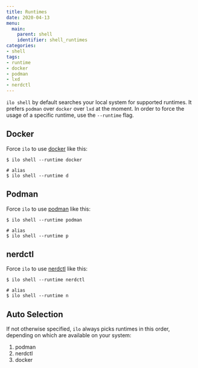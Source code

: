 ```yaml
---
title: Runtimes
date: 2020-04-13
menu:
  main:
    parent: shell
    identifier: shell_runtimes
categories:
- shell
tags:
- runtime
- docker
- podman
- lxd
- nerdctl
---
```


`ilo shell` by default searches your local system for supported runtimes. It prefers `podman` over `docker` over `lxd` at the moment. In order to force the usage of a specific runtime, use the `--runtime` flag.

## Docker

Force `ilo` to use [docker](https://www.docker.com/)  like this:

```console
$ ilo shell --runtime docker

# alias
$ ilo shell --runtime d
```

## Podman

Force `ilo` to use [podman](https://podman.io/) like this:

```console
$ ilo shell --runtime podman

# alias
$ ilo shell --runtime p
```

## nerdctl

Force `ilo` to use [nerdctl](https://github.com/containerd/nerdctl) like this:

```console
$ ilo shell --runtime nerdctl

# alias
$ ilo shell --runtime n
```

## Auto Selection

If not otherwise specified, `ilo` always picks runtimes in this order, depending on which are available on your system:

1. podman
2. nerdctl
3. docker

